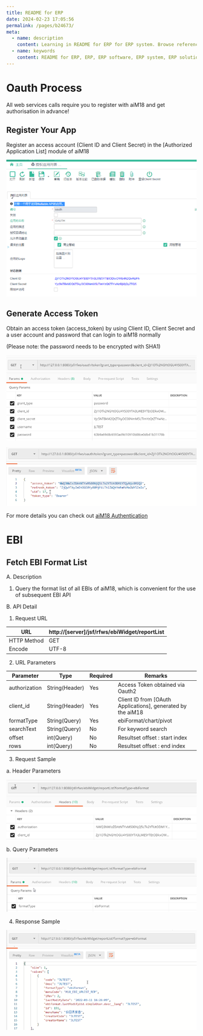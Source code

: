 ```yaml
---
title: README for ERP
date: 2024-02-23 17:05:56
permalink: /pages/b24673/
meta:
  - name: description
    content: Learning in README for ERP for ERP system. Browse reference, sample code, tutorials, and more.
  - name: keywords
    content: README for ERP, ERP, ERP software, ERP system, ERP solution
---
```

# Oauth Process

All web services calls require you to register with aiM18 and get authorisation in advance!

## Register Your App

Register an access account (Client ID and Client Secret) in the [Authorized Application List] module of aiM18

![oauth1](/assets/erp/oauth1.png)

## Generate Access Token

Obtain an access token (access_token) by using Client ID, Client Secret and a user account and password that can login to aiM18 normally

(Please note: the password needs to be encrypted with SHA1)

![oauth2](/assets/erp/oauth2.png)

![oauth3](/assets/erp/oauth3.png)

For more details you can check out [aiM18 Authentication](/pages/2ffa7b/)

# EBI

## Fetch EBI Format List

A.    Description

1. Query the format list of all EBIs of aiM18, which is convenient for the use of subsequent EBI API

B.    API Detail

1. Request URL

| URL          | http://[server]/jsf/rfws/ebiWidget/reportList |
| ------------ | --------------------------------------------- |
| HTTP Method | GET                                           |
| Encode     | UTF-8                                         |

 

2. URL Parameters

| Parameter          | Type           | Required | Remarks                           |
| ------------- | -------------- | ---- | ------------------------------ |
| authorization | String(Header) | Yes   | Access Token obtained via Oauth2        |
| client_id     | String(Header) | Yes   | Client ID from [OAuth Applications], generated by the aiM18 |
| formatType    | String(Query)  | Yes   | ebiFormat/chart/pivot          |
| searchText    | String(Query)  | No   | For keyword search                 |
| offset        | int(Query)     | No   | Resultset offset : start index               |
| rows          | int(Query)     | No   | Resultset offset : end index               |

3. Request Sample

a.  Header Parameters

![ebi1](/assets/erp/ebi1.png)

b.  Query Parameters

![ebi2](/assets/erp/ebi2.png)

4. Response Sample

![ebi3](/assets/erp/ebi3.png)
